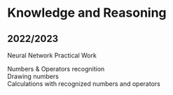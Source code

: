 # Knowledge and Reasoning
## 2022/2023
Neural Network Practical Work

Numbers & Operators recognition \
Drawing numbers \
Calculations with recognized numbers and operators
